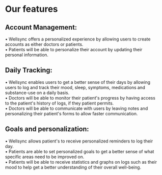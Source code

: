 # Our features

## Account Management:
• Wellsync offers a personalized experience by allowing users to create accounts as either doctors or patients.\
• Patients will be able to personalize their account by updating their personal information.

## Daily Tracking:
• Wellsync enables users to get a better sense of their days by allowing users to log and track their mood, sleep, symptoms, medications and substance-use on a daily basis. \
• Doctors will be able to monitor their patient's progress by having access to the patient's history of logs, if they patient permits. \
• Doctors will be able to communicate with users by leaving notes and personalizing their patient's forms to allow faster communication.

## Goals and personalization:
• Wellsync allows patient's to receive personalized reminders to log their day. \
• Patients are able to set personalized goals to get a better sense of what specific areas need to be improved on. \
• Patients will be able to receive statistics and graphs on logs such as their mood to help get a better understanding of their overall well-being.